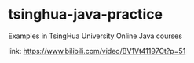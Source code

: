 # tsinghua-java-practice

Examples in TsingHua University Online Java courses 

link: https://www.bilibili.com/video/BV1Vt41197Ct?p=51
